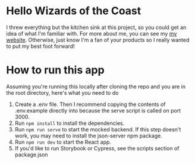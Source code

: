 # Hello Wizards of the Coast

I threw everything but the kitchen sink at this project, so you could get an idea of what I'm familiar with. For more about me, you can see my [my website](https://my-portfolio-iota-pink.vercel.app/). Otherwise, just know I'm a fan of your products so I really wanted to put my best foot forward!

# How to run this app

Assuming you're running this locally after cloning the repo and you are in the root directory, here's what you need to do

1. Create a .env file. Then I recommend copying the contents of .env.example directly into because the serve script is called on port 3000.
2. Run `npm install` to install the dependencies.
3. Run `npm run serve` to start the mocked backend. If this step doesn't work, you may need to install the json-server npm package.
4. Run `npm run dev` to start the React app.
5. If you'd like to run Storybook or Cypress, see the scripts section of package.json
